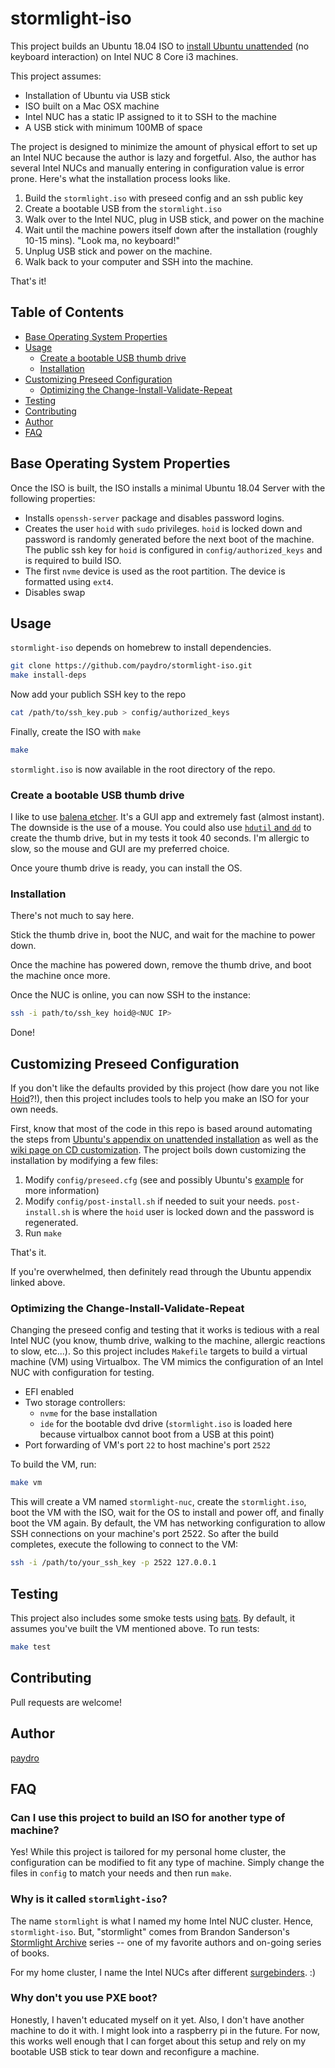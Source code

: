# stormlight-iso

This project builds an Ubuntu 18.04 ISO to [install Ubuntu
unattended](https://help.ubuntu.com/lts/installation-guide/i386/apb.html) (no
keyboard interaction) on Intel NUC 8 Core i3 machines.

This project assumes:

* Installation of Ubuntu via USB stick
* ISO built on a Mac OSX machine
* Intel NUC has a static IP assigned to it to SSH to the machine
* A USB stick with minimum 100MB of space

The project is designed to minimize the amount of physical effort to set up an
Intel NUC because the author is lazy and forgetful. Also, the author has several
Intel NUCs and manually entering in configuration value is error prone. Here's
what the installation process looks like.

1. Build the `stormlight.iso` with preseed config and an ssh public key
2. Create a bootable USB from the `stormlight.iso`
3. Walk over to the Intel NUC, plug in USB stick, and power on the machine
4. Wait until the machine powers itself down after the installation (roughly
   10-15 mins). "Look ma, no keyboard!"
5. Unplug USB stick and power on the machine.
6. Walk back to your computer and SSH into the machine.

That's it!

## Table of Contents

* [Base Operating System Properties](#base-operating-system-properties)
* [Usage](#usage)
  * [Create a bootable USB thumb drive](#create-a-bootable-usb-thumb-drive)
  * [Installation](#installation)
* [Customizing Preseed Configuration](#customizing-preseed-configuration)
  * [Optimizing the Change-Install-Validate-Repeat](#optimizing-the-change-install-validate-repeat)
* [Testing](#testing)
* [Contributing](#contributing)
* [Author](#author)
* [FAQ](#faq)


## Base Operating System Properties

Once the ISO is built, the ISO installs a minimal Ubuntu 18.04 Server with the
following properties:

* Installs `openssh-server` package and disables password logins.
* Creates the user `hoid` with `sudo` privileges. `hoid` is locked down and
  password is randomly generated before the next boot of the machine. The public
  ssh key for `hoid` is configured in `config/authorized_keys` and is required
  to build ISO.
* The first `nvme` device is used as the root partition. The device is formatted
  using `ext4`.
* Disables swap

## Usage

`stormlight-iso` depends on homebrew to install dependencies.

```bash
git clone https://github.com/paydro/stormlight-iso.git
make install-deps
```

Now add your publich SSH key to the repo

```bash
cat /path/to/ssh_key.pub > config/authorized_keys
```

Finally, create the ISO with `make`

```bash
make
```

`stormlight.iso` is now available in the root directory of the repo.

### Create a bootable USB thumb drive

I like to use [balena etcher](https://www.balena.io/etcher/). It's a GUI app and
extremely fast (almost instant). The downside is the use of a mouse. You could
also use [`hdutil` and
`dd`](https://www.google.com/search?q=make+bootable+usb+mac+commandline) to
create the thumb drive, but in my tests it took 40 seconds. I'm allergic to
slow, so the mouse and GUI are my preferred choice.

Once youre thumb drive is ready, you can install the OS.

### Installation

There's not much to say here.

Stick the thumb drive in, boot the NUC, and wait for the machine to power down.

Once the machine has powered down, remove the thumb drive, and boot the machine
once more.

Once the NUC is online, you can now SSH to the instance:

```bash
ssh -i path/to/ssh_key hoid@<NUC IP>
```

Done!

## Customizing Preseed Configuration

If you don't like the defaults provided by this project (how dare you not like
[Hoid](https://coppermind.net/wiki/Hoid)?!), then this project includes tools to
help you make an ISO for your own needs.

First, know that most of the code in this repo is based around automating the
steps from [Ubuntu's appendix on unattended
installation](https://help.ubuntu.com/lts/installation-guide/i386/apb.html) as
well as the [wiki page on CD
customization](https://help.ubuntu.com/community/InstallCDCustomization). The
project boils down customizing the installation by modifying a few files:

1. Modify `config/preseed.cfg` (see and possibly Ubuntu's
   [example](https://help.ubuntu.com/lts/installation-guide/example-preseed.txt)
   for more information)
2. Modify `config/post-install.sh` if needed to suit your needs.
   `post-install.sh` is where the `hoid` user is locked down and the password is
   regenerated.
3. Run `make`

That's it.

If you're overwhelmed, then definitely read through the Ubuntu appendix linked
above.

### Optimizing the Change-Install-Validate-Repeat

Changing the preseed config and testing that it works is tedious with a real
Intel NUC (you know, thumb drive, walking to the machine, allergic reactions to
slow, etc...). So this project includes `Makefile` targets to build a virtual
machine (VM) using Virtualbox. The VM mimics the configuration of an Intel NUC
with configuration for testing.

* EFI enabled
* Two storage controllers:
	* `nvme` for the base installation
  * `ide` for the bootable dvd drive (`stormlight.iso` is loaded here because
    virtualbox cannot boot from a USB at this point)
* Port forwarding of VM's port `22` to host machine's port `2522`

To build the VM, run:

```bash
make vm
```

This will create a VM named `stormlight-nuc`, create the `stormlight.iso`, boot
the VM with the ISO, wait for the OS to install and power off, and finally boot
the VM again. By default, the VM has networking configuration to allow SSH
connections on your machine's port 2522. So after the build completes, execute
the following to connect to the VM:

```bash
ssh -i /path/to/your_ssh_key -p 2522 127.0.0.1
```

## Testing

This project also includes some smoke tests using
[bats](https://github.com/sstephenson/bats). By default, it assumes you've built
the VM mentioned above. To run tests:

```bash
make test
```

## Contributing

Pull requests are welcome!

## Author

[paydro](https://tightlycoupled.io/about/)

## FAQ

### Can I use this project to build an ISO for another type of machine?

Yes! While this project is tailored for my personal home cluster, the
configuration can be modified to fit any type of machine. Simply change the
files in `config` to match your needs and then run `make`.

### Why is it called `stormlight-iso`?

The name `stormlight` is what I named my home Intel NUC cluster. Hence,
`stormlight-iso`. But, "stormlight" comes from Brandon Sanderson's [Stormlight
Archive](https://coppermind.net/wiki/The_Stormlight_Archive) series -- one of my
favorite authors and on-going series of books.

For my home cluster, I name the Intel NUCs after different
[surgebinders](https://coppermind.net/wiki/Surgebinding). :)

### Why don't you use PXE boot?

Honestly, I haven't educated myself on it yet. Also, I don't have another
machine to do it with. I might look into a raspberry pi in the future. For now,
this works well enough that I can forget about this setup and rely on my
bootable USB stick to tear down and reconfigure a machine.

